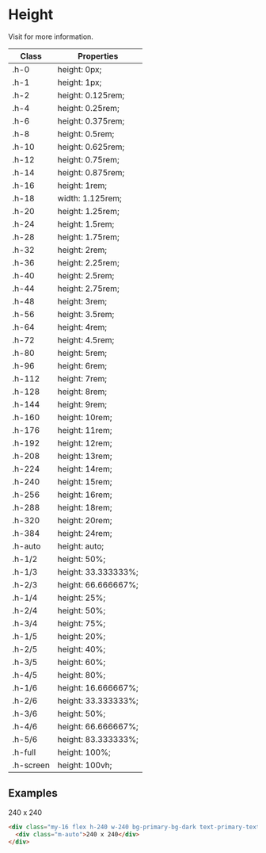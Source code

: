 # Height

Visit []() for more information.

| Class     | Properties          |
| --------- | ------------------- |
| .h-0      | height: 0px;        |
| .h-1      | height: 1px;        |
| .h-2      | height: 0.125rem;   |
| .h-4      | height: 0.25rem;    |
| .h-6      | height: 0.375rem;   |
| .h-8      | height: 0.5rem;     |
| .h-10     | height: 0.625rem;   |
| .h-12     | height: 0.75rem;    |
| .h-14     | height: 0.875rem;   |
| .h-16     | height: 1rem;       |
| .h-18     | width: 1.125rem;    |
| .h-20     | height: 1.25rem;    |
| .h-24     | height: 1.5rem;     |
| .h-28     | height: 1.75rem;    |
| .h-32     | height: 2rem;       |
| .h-36     | height: 2.25rem;    |
| .h-40     | height: 2.5rem;     |
| .h-44     | height: 2.75rem;    |
| .h-48     | height: 3rem;       |
| .h-56     | height: 3.5rem;     |
| .h-64     | height: 4rem;       |
| .h-72     | height: 4.5rem;     |
| .h-80     | height: 5rem;       |
| .h-96     | height: 6rem;       |
| .h-112    | height: 7rem;       |
| .h-128    | height: 8rem;       |
| .h-144    | height: 9rem;       |
| .h-160    | height: 10rem;      |
| .h-176    | height: 11rem;      |
| .h-192    | height: 12rem;      |
| .h-208    | height: 13rem;      |
| .h-224    | height: 14rem;      |
| .h-240    | height: 15rem;      |
| .h-256    | height: 16rem;      |
| .h-288    | height: 18rem;      |
| .h-320    | height: 20rem;      |
| .h-384    | height: 24rem;      |
| .h-auto   | height: auto;       |
| .h-1/2    | height: 50%;        |
| .h-1/3    | height: 33.333333%; |
| .h-2/3    | height: 66.666667%; |
| .h-1/4    | height: 25%;        |
| .h-2/4    | height: 50%;        |
| .h-3/4    | height: 75%;        |
| .h-1/5    | height: 20%;        |
| .h-2/5    | height: 40%;        |
| .h-3/5    | height: 60%;        |
| .h-4/5    | height: 80%;        |
| .h-1/6    | height: 16.666667%; |
| .h-2/6    | height: 33.333333%; |
| .h-3/6    | height: 50%;        |
| .h-4/6    | height: 66.666667%; |
| .h-5/6    | height: 83.333333%; |
| .h-full   | height: 100%;       |
| .h-screen | height: 100vh;      |

## Examples

<div class="mds">
  <div class="my-16 flex h-240 w-240 bg-primary-bg-dark text-primary-text-light">
    <div class="m-auto">240 x 240</div>
  </div>
</div>

```html
<div class="my-16 flex h-240 w-240 bg-primary-bg-dark text-primary-text-light">
  <div class="m-auto">240 x 240</div>
</div>
```
